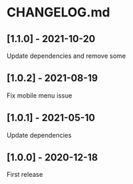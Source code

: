 # CHANGELOG.md

## [1.1.0] - 2021-10-20
Update dependencies and remove some

## [1.0.2] - 2021-08-19

Fix mobile menu issue

## [1.0.1] - 2021-05-10

Update dependencies

## [1.0.0] - 2020-12-18

First release